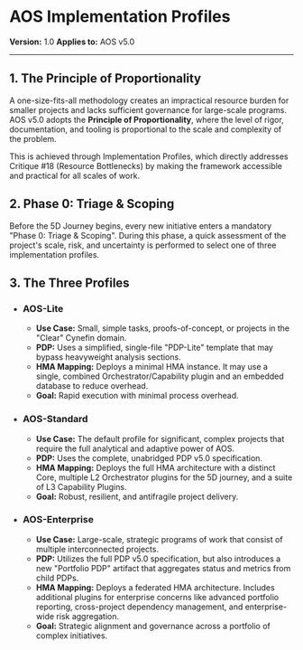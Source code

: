 # AOS Implementation Profiles

**Version:** 1.0
**Applies to:** AOS v5.0

---

## 1. The Principle of Proportionality

A one-size-fits-all methodology creates an impractical resource burden for smaller projects and lacks sufficient governance for large-scale programs. AOS v5.0 adopts the **Principle of Proportionality**, where the level of rigor, documentation, and tooling is proportional to the scale and complexity of the problem.

This is achieved through Implementation Profiles, which directly addresses Critique #18 (Resource Bottlenecks) by making the framework accessible and practical for all scales of work.

## 2. Phase 0: Triage & Scoping

Before the 5D Journey begins, every new initiative enters a mandatory "Phase 0: Triage & Scoping". During this phase, a quick assessment of the project's scale, risk, and uncertainty is performed to select one of three implementation profiles.

## 3. The Three Profiles

*   ### **AOS-Lite**
    *   **Use Case:** Small, simple tasks, proofs-of-concept, or projects in the "Clear" Cynefin domain.
    *   **PDP:** Uses a simplified, single-file "PDP-Lite" template that may bypass heavyweight analysis sections.
    *   **HMA Mapping:** Deploys a minimal HMA instance. It may use a single, combined Orchestrator/Capability plugin and an embedded database to reduce overhead.
    *   **Goal:** Rapid execution with minimal process overhead.

*   ### **AOS-Standard**
    *   **Use Case:** The default profile for significant, complex projects that require the full analytical and adaptive power of AOS.
    *   **PDP:** Uses the complete, unabridged PDP v5.0 specification.
    *   **HMA Mapping:** Deploys the full HMA architecture with a distinct Core, multiple L2 Orchestrator plugins for the 5D journey, and a suite of L3 Capability Plugins.
    *   **Goal:** Robust, resilient, and antifragile project delivery.

*   ### **AOS-Enterprise**
    *   **Use Case:** Large-scale, strategic programs of work that consist of multiple interconnected projects.
    *   **PDP:** Utilizes the full PDP v5.0 specification, but also introduces a new "Portfolio PDP" artifact that aggregates status and metrics from child PDPs.
    *   **HMA Mapping:** Deploys a federated HMA architecture. Includes additional plugins for enterprise concerns like advanced portfolio reporting, cross-project dependency management, and enterprise-wide risk aggregation.
    *   **Goal:** Strategic alignment and governance across a portfolio of complex initiatives. 
